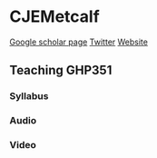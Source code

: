 # CJEMetcalf

[Google scholar page](https://scholar.google.com/citations?user=tt1oyyEAAAAJ&hl=en&oi=ao)
[Twitter](https://twitter.com/cjemetcalf?lang=en)
[Website](https://metcalflab.princeton.edu/)

## Teaching GHP351

### Syllabus 

### Audio 

### Video 
